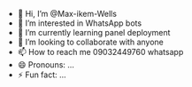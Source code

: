 - 👋 Hi, I’m @Max-ikem-Wells
- 👀 I’m interested in WhatsApp bots
- 🌱 I’m currently learning panel deployment 
- 💞️ I’m looking to collaborate with anyone 
- 📫 How to reach me 09032449760 whatsapp
- 😄 Pronouns: ...
- ⚡ Fun fact: ...

<!---
Max-ikem-Wells/Max-ikem-Wells is a ✨ special ✨ repository because its `README.md` (this file) appears on your GitHub profile.
You can click the Preview link to take a look at your changes.
--->
